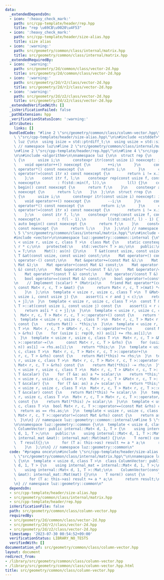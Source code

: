 ```yaml
---
data:
  _extendedDependsOn:
  - icon: ':heavy_check_mark:'
    path: src/cpp-template/header/rep.hpp
    title: "rep \u69CB\u9020\u4F53"
  - icon: ':heavy_check_mark:'
    path: src/cpp-template/header/size-alias.hpp
    title: size alias
  - icon: ':warning:'
    path: src/geometry/common/class/internal/matrix.hpp
    title: src/geometry/common/class/internal/matrix.hpp
  _extendedRequiredBy:
  - icon: ':warning:'
    path: src/geometry/2d/common/class/vector-2d.hpp
    title: src/geometry/2d/common/class/vector-2d.hpp
  - icon: ':warning:'
    path: src/geometry/2d/r2/class/vector-2d.hpp
    title: src/geometry/2d/r2/class/vector-2d.hpp
  - icon: ':warning:'
    path: src/geometry/2d/z2/class/vector-2d.hpp
    title: src/geometry/2d/z2/class/vector-2d.hpp
  _extendedVerifiedWith: []
  _isVerificationFailed: false
  _pathExtension: hpp
  _verificationStatusIcon: ':warning:'
  attributes:
    links: []
  bundledCode: "#line 2 \"src/geometry/common/class/column-vector.hpp\"\n\n#line 2\
    \ \"src/cpp-template/header/size-alias.hpp\"\n\n#include <cstddef>\n\nnamespace\
    \ luz {\n\n  using isize = std::ptrdiff_t;\n  using usize = std::size_t;\n\n}\
    \ // namespace luz\n#line 2 \"src/geometry/common/class/internal/matrix.hpp\"\n\
    \n#line 2 \"src/cpp-template/header/rep.hpp\"\n\n#line 4 \"src/cpp-template/header/rep.hpp\"\
    \n\n#include <algorithm>\n\nnamespace luz {\n\n  struct rep {\n    struct itr\
    \ {\n      usize i;\n      constexpr itr(const usize i) noexcept: i(i) {}\n  \
    \    void operator++() noexcept {\n        ++i;\n      }\n      constexpr usize\
    \ operator*() const noexcept {\n        return i;\n      }\n      constexpr bool\
    \ operator!=(const itr x) const noexcept {\n        return i != x.i;\n      }\n\
    \    };\n    const itr f, l;\n    constexpr rep(const usize f, const usize l)\
    \ noexcept\n        : f(std::min(f, l)),\n          l(l) {}\n    constexpr auto\
    \ begin() const noexcept {\n      return f;\n    }\n    constexpr auto end() const\
    \ noexcept {\n      return l;\n    }\n  };\n\n  struct rrep {\n    struct itr\
    \ {\n      usize i;\n      constexpr itr(const usize i) noexcept: i(i) {}\n  \
    \    void operator++() noexcept {\n        --i;\n      }\n      constexpr usize\
    \ operator*() const noexcept {\n        return i;\n      }\n      constexpr bool\
    \ operator!=(const itr x) const noexcept {\n        return i != x.i;\n      }\n\
    \    };\n    const itr f, l;\n    constexpr rrep(const usize f, const usize l)\
    \ noexcept\n        : f(l - 1),\n          l(std::min(f, l) - 1) {}\n    constexpr\
    \ auto begin() const noexcept {\n      return f;\n    }\n    constexpr auto end()\
    \ const noexcept {\n      return l;\n    }\n  };\n\n} // namespace luz\n#line\
    \ 5 \"src/geometry/common/class/internal/matrix.hpp\"\n\n#include <cassert>\n\
    #include <vector>\n\nnamespace luz::geometry::common::internal {\n\n  template\
    \ < usize r, usize c, class T >\n  class Mat {\n    static constexpr usize n =\
    \ r * c;\n\n   protected:\n    std::vector< T > as;\n\n   public:\n    using value_type\
    \ = T;\n\n    Mat(): as(n) {}\n\n    T &at(const usize, const usize);\n    const\
    \ T &at(const usize, const usize) const;\n\n    Mat operator+() const;\n    Mat\
    \ operator-() const;\n\n    Mat &operator+=(const Mat &);\n    Mat &operator-=(const\
    \ Mat &);\n    Mat operator+(const Mat &) const;\n    Mat operator-(const Mat\
    \ &) const;\n\n    Mat &operator*=(const T &);\n    Mat &operator/=(const T &);\n\
    \    Mat operator*(const T &) const;\n    Mat operator/(const T &) const;\n\n\
    \    bool operator==(const Mat &) const;\n    bool operator!=(const Mat &) const;\n\
    \n    // Implement (scalar) * (Matrix)\n    friend Mat operator*(const T &scalar,\
    \ const Mat< r, c, T > &mat) {\n      return Mat< r, c, T >(mat) *= scalar;\n\
    \    }\n  };\n\n  template < usize r, usize c, class T >\n  T &Mat< r, c, T >::at(const\
    \ usize i, const usize j) {\n    assert(i < r and j < c);\n    return as[i * c\
    \ + j];\n  }\n  template < usize r, usize c, class T >\n  const T &Mat< r, c,\
    \ T >::at(const usize i, const usize j) const {\n    assert(i < r and j < c);\n\
    \    return as[i * c + j];\n  }\n\n  template < usize r, usize c, class T >\n\
    \  Mat< r, c, T > Mat< r, c, T >::operator+() const {\n    return *this;\n  }\n\
    \  template < usize r, usize c, class T >\n  Mat< r, c, T > Mat< r, c, T >::operator-()\
    \ const {\n    return Mat() - *this;\n  }\n\n  template < usize r, usize c, class\
    \ T >\n  Mat< r, c, T > &Mat< r, c, T >::operator+=(\n      const Mat< r, c, T\
    \ > &rhs) {\n    for (usize i: rep(0, n)) as[i] += rhs.as[i];\n    return *this;\n\
    \  }\n  template < usize r, usize c, class T >\n  Mat< r, c, T > &Mat< r, c, T\
    \ >::operator-=(\n      const Mat< r, c, T > &rhs) {\n    for (usize i: rep(0,\
    \ n)) as[i] -= rhs.as[i];\n    return *this;\n  }\n  template < usize r, usize\
    \ c, class T >\n  Mat< r, c, T > Mat< r, c, T >::operator+(\n      const Mat<\
    \ r, c, T > &rhs) const {\n    return Mat(*this) += rhs;\n  }\n  template < usize\
    \ r, usize c, class T >\n  Mat< r, c, T > Mat< r, c, T >::operator-(\n      const\
    \ Mat< r, c, T > &rhs) const {\n    return Mat(*this) -= rhs;\n  }\n\n  template\
    \ < usize r, usize c, class T >\n  Mat< r, c, T > &Mat< r, c, T >::operator*=(const\
    \ T &scalar) {\n    for (T &a: as) a *= scalar;\n    return *this;\n  }\n  template\
    \ < usize r, usize c, class T >\n  Mat< r, c, T > &Mat< r, c, T >::operator/=(const\
    \ T &scalar) {\n    for (T &a: as) a /= scalar;\n    return *this;\n  }\n  template\
    \ < usize r, usize c, class T >\n  Mat< r, c, T > Mat< r, c, T >::operator*(const\
    \ T &scalar) const {\n    return Mat(*this) *= scalar;\n  }\n  template < usize\
    \ r, usize c, class T >\n  Mat< r, c, T > Mat< r, c, T >::operator/(const T &scalar)\
    \ const {\n    return Mat(*this) /= scalar;\n  }\n\n  template < usize r, usize\
    \ c, class T >\n  bool Mat< r, c, T >::operator==(const Mat &rhs) const {\n  \
    \  return as == rhs.as;\n  }\n  template < usize r, usize c, class T >\n  bool\
    \ Mat< r, c, T >::operator!=(const Mat &rhs) const {\n    return as != rhs.as;\n\
    \  }\n\n} // namespace luz::geometry::common::internal\n#line 5 \"src/geometry/common/class/column-vector.hpp\"\
    \n\nnamespace luz::geometry::common {\n\n  template < usize d, class T >\n  class\
    \ ColumnVector: public internal::Mat< d, 1, T > {\n    using internal_mat = internal::Mat<\
    \ d, 1, T >;\n\n   public:\n    using internal::Mat< d, 1, T >::Mat;\n\n    ColumnVector(const\
    \ internal_mat &mat): internal_mat::Mat(mat) {}\n\n    T norm() const {\n    \
    \  T result{};\n      for (T a: this->as) result += a * a;\n      return result;\n\
    \    }\n  };\n\n} // namespace luz::geometry::common\n"
  code: "#pragma once\n\n#include \"src/cpp-template/header/size-alias.hpp\"\n#include\
    \ \"src/geometry/common/class/internal/matrix.hpp\"\n\nnamespace luz::geometry::common\
    \ {\n\n  template < usize d, class T >\n  class ColumnVector: public internal::Mat<\
    \ d, 1, T > {\n    using internal_mat = internal::Mat< d, 1, T >;\n\n   public:\n\
    \    using internal::Mat< d, 1, T >::Mat;\n\n    ColumnVector(const internal_mat\
    \ &mat): internal_mat::Mat(mat) {}\n\n    T norm() const {\n      T result{};\n\
    \      for (T a: this->as) result += a * a;\n      return result;\n    }\n  };\n\
    \n} // namespace luz::geometry::common\n"
  dependsOn:
  - src/cpp-template/header/size-alias.hpp
  - src/geometry/common/class/internal/matrix.hpp
  - src/cpp-template/header/rep.hpp
  isVerificationFile: false
  path: src/geometry/common/class/column-vector.hpp
  requiredBy:
  - src/geometry/2d/common/class/vector-2d.hpp
  - src/geometry/2d/r2/class/vector-2d.hpp
  - src/geometry/2d/z2/class/vector-2d.hpp
  timestamp: '2023-07-30 00:54:52+09:00'
  verificationStatus: LIBRARY_NO_TESTS
  verifiedWith: []
documentation_of: src/geometry/common/class/column-vector.hpp
layout: document
redirect_from:
- /library/src/geometry/common/class/column-vector.hpp
- /library/src/geometry/common/class/column-vector.hpp.html
title: src/geometry/common/class/column-vector.hpp
---
```

